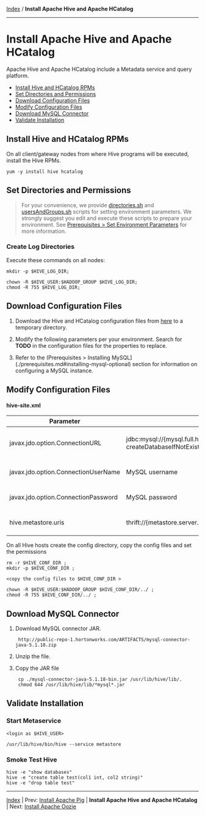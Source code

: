 [Index](./index.md)
/
**Install Apache Hive and Apache HCatalog**

------

Install Apache Hive and Apache HCatalog
=====

Apache Hive and Apache HCatalog include a Metadata service and query platform.

* [Install Hive and HCatalog RPMs](#install-hive-and-hcatalog-rpms)
* [Set Directories and Permissions](#set-directories-and-permissions)
* [Download Configuration Files](#download-configuration-files)
* [Modify Configuration Files](#modify-configuration-files)
* [Download MySQL Connector](#download-mysql-connector)
* [Validate Installation](#validate-installation)


Install Hive and HCatalog RPMs
----

On all client/gateway nodes from where Hive programs will be executed, install the Hive RPMs.

    yum -y install hive hcatalog

Set Directories and Permissions
----

> For your convenience, we provide [directories.sh](./scripts/directories.sh) and [usersAndGroups.sh](./scripts/usersAndGroups.sh) scripts for setting
> environment parameters. We strongly suggest you edit and execute these scripts to prepare your environment.
> See [Prerequisites &gt; Set Environment Parameters](./prerequisites.md#set-environment-parameters) for more information.

### Create Log Directories

Execute these commands on all nodes:

    mkdir -p $HIVE_LOG_DIR;
    
    chown -R $HIVE_USER:$HADOOP_GROUP $HIVE_LOG_DIR;
    chmod -R 755 $HIVE_LOG_DIR;

Download Configuration Files
---

1. Download the Hive and HCatalog configuration files from [here](./conf/hive) to a temporary directory.

2. Modify the following parameters per your environment. Search for **TODO** in the configuration files for the properties to replace.

3. Refer to the (Prerequisites &gt; Installing MySQL](./prerequisites.md#installing-mysql-optional) section for information on configuring a MySQL instance.

Modify Configuration Files
---

#### hive-site.xml

| Parameter         | Example        | Description  |
|-------------------|----------------|------------------|
| javax.jdo.option.ConnectionURL        | jdbc:mysql://{mysql.full.hostname}:3306/{database.name}?createDatabaseIfNotExist=true | Enter your JDBC connection string.
| javax.jdo.option.ConnectionUserName	| MySQL username | Enter your MySQL username
| javax.jdo.option.ConnectionPassword   | MySQL password | Enter your MySQL password
| hive.metastore.uris               | thrift://{metastore.server.full.hostname}:9083 | Enter your Thrift server


On all Hive hosts create the config directory, copy the config files and set the permissions

    rm -r $HIVE_CONF_DIR ;
    mkdir -p $HIVE_CONF_DIR ;
    
    <copy the config files to $HIVE_CONF_DIR > 

    chown -R $HIVE_USER:$HADOOP_GROUP $HIVE_CONF_DIR/../ ;
    chmod -R 755 $HIVE_CONF_DIR/../ ;
   
Download MySQL Connector
---

1. Download MySQL connector JAR.

        http://public-repo-1.hortonworks.com/ARTIFACTS/mysql-connector-java-5.1.18.zip
    
2. Unzip the file.

3. Copy the JAR file

        cp ./mysql-connector-java-5.1.18-bin.jar /usr/lib/hive/lib/.
        chmod 644 /usr/lib/hive/lib/*mysql*.jar


Validate Installation
----

### Start Metaservice

    <login as $HIVE_USER>
    
    /usr/lib/hive/bin/hive --service metastore

### Smoke Test Hive

    hive -e "show databases"
    hive -e "create table test(col1 int, col2 string)"
    hive -e "drop table test"


------

[Index](./index.md)
|
Prev: [Install Apache Pig](./apache-pig.md)
|
**Install Apache Hive and Apache HCatalog**
|
Next: [Install Apache Oozie](./apache-oozie.md)